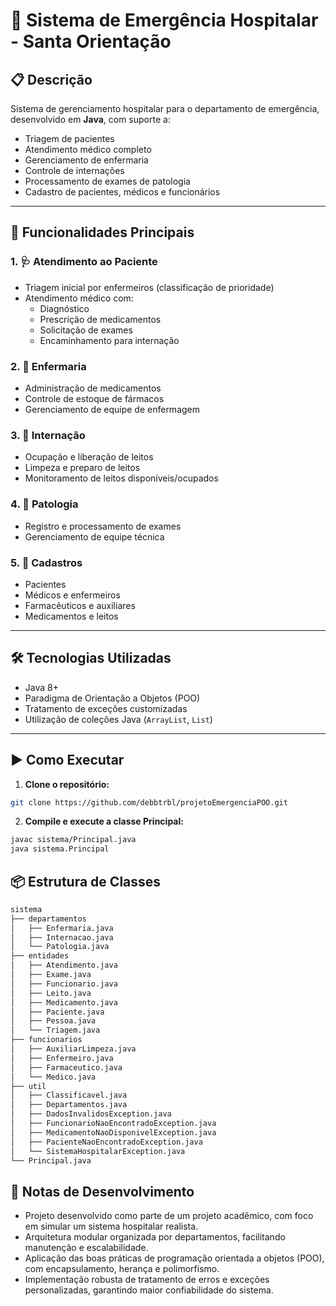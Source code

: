 # 🏥 Sistema de Emergência Hospitalar - Santa Orientação

## 📋 Descrição

Sistema de gerenciamento hospitalar para o departamento de emergência, desenvolvido em **Java**, com suporte a:

- Triagem de pacientes  
- Atendimento médico completo  
- Gerenciamento de enfermaria  
- Controle de internações  
- Processamento de exames de patologia  
- Cadastro de pacientes, médicos e funcionários  

---

## 🚀 Funcionalidades Principais

### 1. 🩺 Atendimento ao Paciente
- Triagem inicial por enfermeiros (classificação de prioridade)
- Atendimento médico com:
  - Diagnóstico
  - Prescrição de medicamentos
  - Solicitação de exames
  - Encaminhamento para internação

### 2. 🏥 Enfermaria
- Administração de medicamentos
- Controle de estoque de fármacos
- Gerenciamento de equipe de enfermagem

### 3. 🛌 Internação
- Ocupação e liberação de leitos
- Limpeza e preparo de leitos
- Monitoramento de leitos disponíveis/ocupados

### 4. 🧪 Patologia
- Registro e processamento de exames
- Gerenciamento de equipe técnica

### 5. 📁 Cadastros
- Pacientes
- Médicos e enfermeiros
- Farmacêuticos e auxiliares
- Medicamentos e leitos

---

## 🛠️ Tecnologias Utilizadas

- Java 8+
- Paradigma de Orientação a Objetos (POO)
- Tratamento de exceções customizadas
- Utilização de coleções Java (`ArrayList`, `List`)

---

## ▶️ Como Executar

1. **Clone o repositório:**

```bash
git clone https://github.com/debbtrbl/projetoEmergenciaPOO.git

```
2. **Compile e execute a classe Principal:**

```bash
javac sistema/Principal.java
java sistema.Principal
```

## 📦 Estrutura de Classes
```bash
sistema
├── departamentos
│   ├── Enfermaria.java
│   ├── Internacao.java
│   └── Patologia.java
├── entidades
│   ├── Atendimento.java
│   ├── Exame.java
│   ├── Funcionario.java
│   ├── Leito.java
│   ├── Medicamento.java
│   ├── Paciente.java
│   ├── Pessoa.java
│   └── Triagem.java
├── funcionarios
│   ├── AuxiliarLimpeza.java
│   ├── Enfermeiro.java
│   ├── Farmaceutico.java
│   └── Medico.java
├── util
│   ├── Classificavel.java
│   ├── Departamentos.java
│   ├── DadosInvalidosException.java
│   ├── FuncionarioNaoEncontradoException.java
│   ├── MedicamentoNaoDisponivelException.java
│   ├── PacienteNaoEncontradoException.java
│   └── SistemaHospitalarException.java
└── Principal.java

```
## 📝 Notas de Desenvolvimento

- Projeto desenvolvido como parte de um projeto acadêmico, com foco em simular um sistema hospitalar realista.
- Arquitetura modular organizada por departamentos, facilitando manutenção e escalabilidade.
- Aplicação das boas práticas de programação orientada a objetos (POO), com encapsulamento, herança e polimorfismo.
- Implementação robusta de tratamento de erros e exceções personalizadas, garantindo maior confiabilidade do sistema.

